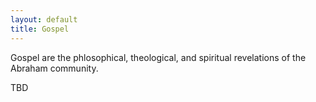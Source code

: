 ```yaml
---
layout: default
title: Gospel
---
```



Gospel are the phlosophical, theological, and spiritual revelations of the Abraham community.

TBD